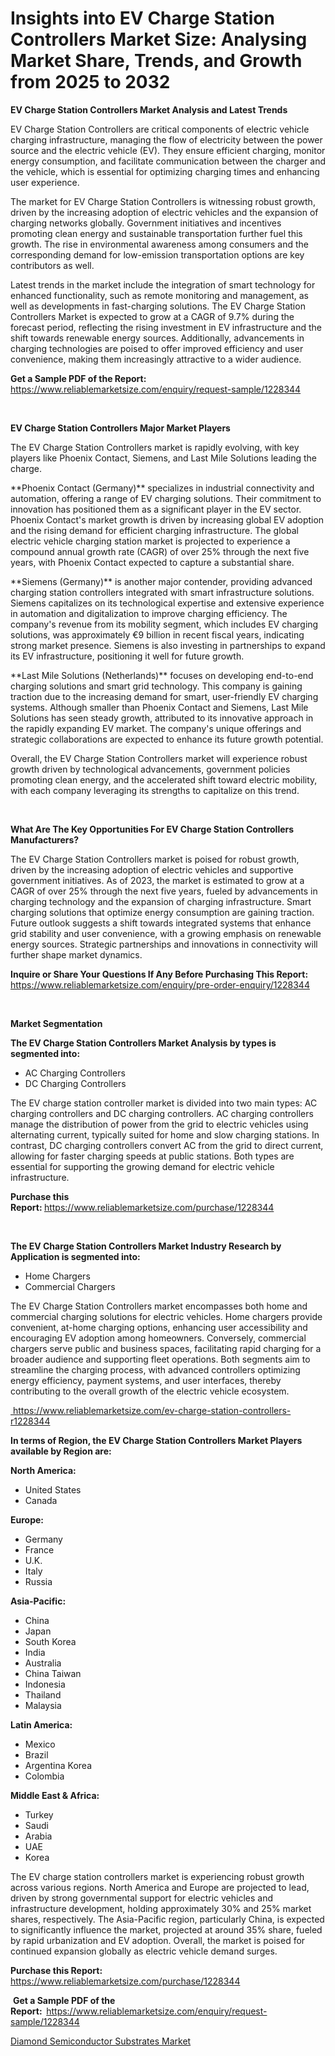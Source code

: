<p><h1>Insights into EV Charge Station Controllers Market Size: Analysing Market Share, Trends, and Growth from 2025 to 2032</h1></p><p><strong>EV Charge Station Controllers Market Analysis and Latest Trends</strong></p>
<p><p>EV Charge Station Controllers are critical components of electric vehicle charging infrastructure, managing the flow of electricity between the power source and the electric vehicle (EV). They ensure efficient charging, monitor energy consumption, and facilitate communication between the charger and the vehicle, which is essential for optimizing charging times and enhancing user experience. </p><p>The market for EV Charge Station Controllers is witnessing robust growth, driven by the increasing adoption of electric vehicles and the expansion of charging networks globally. Government initiatives and incentives promoting clean energy and sustainable transportation further fuel this growth. The rise in environmental awareness among consumers and the corresponding demand for low-emission transportation options are key contributors as well.</p><p>Latest trends in the market include the integration of smart technology for enhanced functionality, such as remote monitoring and management, as well as developments in fast-charging solutions. The EV Charge Station Controllers Market is expected to grow at a CAGR of 9.7% during the forecast period, reflecting the rising investment in EV infrastructure and the shift towards renewable energy sources. Additionally, advancements in charging technologies are poised to offer improved efficiency and user convenience, making them increasingly attractive to a wider audience.</p></p>
<p><strong>Get a Sample PDF of the Report:&nbsp;</strong> <a href="https://www.reliablemarketsize.com/enquiry/request-sample/1228344?utm_campaign=2457&utm_medium=2&utm_source=Github&utm_content=ia&utm_term=06042025&utm_id=ev-charge-station-controllers">https://www.reliablemarketsize.com/enquiry/request-sample/1228344</a></p>
<p>&nbsp;</p>
<p><strong>EV Charge Station Controllers Major Market Players</strong></p>
<p><p>The EV Charge Station Controllers market is rapidly evolving, with key players like Phoenix Contact, Siemens, and Last Mile Solutions leading the charge. </p><p>**Phoenix Contact (Germany)** specializes in industrial connectivity and automation, offering a range of EV charging solutions. Their commitment to innovation has positioned them as a significant player in the EV sector. Phoenix Contact's market growth is driven by increasing global EV adoption and the rising demand for efficient charging infrastructure. The global electric vehicle charging station market is projected to experience a compound annual growth rate (CAGR) of over 25% through the next five years, with Phoenix Contact expected to capture a substantial share.</p><p>**Siemens (Germany)** is another major contender, providing advanced charging station controllers integrated with smart infrastructure solutions. Siemens capitalizes on its technological expertise and extensive experience in automation and digitalization to improve charging efficiency. The company's revenue from its mobility segment, which includes EV charging solutions, was approximately €9 billion in recent fiscal years, indicating strong market presence. Siemens is also investing in partnerships to expand its EV infrastructure, positioning it well for future growth.</p><p>**Last Mile Solutions (Netherlands)** focuses on developing end-to-end charging solutions and smart grid technology. This company is gaining traction due to the increasing demand for smart, user-friendly EV charging systems. Although smaller than Phoenix Contact and Siemens, Last Mile Solutions has seen steady growth, attributed to its innovative approach in the rapidly expanding EV market. The company's unique offerings and strategic collaborations are expected to enhance its future growth potential.</p><p>Overall, the EV Charge Station Controllers market will experience robust growth driven by technological advancements, government policies promoting clean energy, and the accelerated shift toward electric mobility, with each company leveraging its strengths to capitalize on this trend.</p></p>
<p>&nbsp;</p>
<p><strong>What Are The Key Opportunities For EV Charge Station Controllers Manufacturers?</strong></p>
<p><p>The EV Charge Station Controllers market is poised for robust growth, driven by the increasing adoption of electric vehicles and supportive government initiatives. As of 2023, the market is estimated to grow at a CAGR of over 25% through the next five years, fueled by advancements in charging technology and the expansion of charging infrastructure. Smart charging solutions that optimize energy consumption are gaining traction. Future outlook suggests a shift towards integrated systems that enhance grid stability and user convenience, with a growing emphasis on renewable energy sources. Strategic partnerships and innovations in connectivity will further shape market dynamics.</p></p>
<p><strong>Inquire or Share Your Questions If Any Before Purchasing This Report:</strong> <a href="https://www.reliablemarketsize.com/enquiry/pre-order-enquiry/1228344?utm_campaign=2457&utm_medium=2&utm_source=Github&utm_content=ia&utm_term=06042025&utm_id=ev-charge-station-controllers">https://www.reliablemarketsize.com/enquiry/pre-order-enquiry/1228344</a></p>
<p>&nbsp;</p>
<p><strong>Market Segmentation</strong></p>
<p><strong>The EV Charge Station Controllers Market Analysis by types is segmented into:</strong></p>
<p><ul><li>AC Charging Controllers</li><li>DC Charging Controllers</li></ul></p>
<p><p>The EV charge station controller market is divided into two main types: AC charging controllers and DC charging controllers. AC charging controllers manage the distribution of power from the grid to electric vehicles using alternating current, typically suited for home and slow charging stations. In contrast, DC charging controllers convert AC from the grid to direct current, allowing for faster charging speeds at public stations. Both types are essential for supporting the growing demand for electric vehicle infrastructure.</p></p>
<p><strong>Purchase this Report:&nbsp;</strong><a href="https://www.reliablemarketsize.com/purchase/1228344?utm_campaign=2457&utm_medium=2&utm_source=Github&utm_content=ia&utm_term=06042025&utm_id=ev-charge-station-controllers">https://www.reliablemarketsize.com/purchase/1228344</a></p>
<p>&nbsp;</p>
<p><strong>The EV Charge Station Controllers Market Industry Research by Application is segmented into:</strong></p>
<p><ul><li>Home Chargers</li><li>Commercial Chargers</li></ul></p>
<p><p>The EV Charge Station Controllers market encompasses both home and commercial charging solutions for electric vehicles. Home chargers provide convenient, at-home charging options, enhancing user accessibility and encouraging EV adoption among homeowners. Conversely, commercial chargers serve public and business spaces, facilitating rapid charging for a broader audience and supporting fleet operations. Both segments aim to streamline the charging process, with advanced controllers optimizing energy efficiency, payment systems, and user interfaces, thereby contributing to the overall growth of the electric vehicle ecosystem.</p></p>
<p><a href="https://www.reliablemarketsize.com/ev-charge-station-controllers-r1228344?utm_campaign=2457&utm_medium=2&utm_source=Github&utm_content=ia&utm_term=06042025&utm_id=ev-charge-station-controllers">&nbsp;https://www.reliablemarketsize.com/ev-charge-station-controllers-r1228344</a></p>
<p><strong>In terms of Region, the EV Charge Station Controllers Market Players available by Region are:</strong></p>
<p>
    <p> <strong> North America: </strong>
        <ul>
            <li>United States</li>
            <li>Canada</li>
        </ul>
        </p> 
    <p> <strong> Europe: </strong>
        <ul>
            <li>Germany</li>
            <li>France</li>
            <li>U.K.</li>
            <li>Italy</li>
            <li>Russia</li>
        </ul>
        </p> 
    <p> <strong> Asia-Pacific: </strong>
        <ul>
            <li>China</li>
            <li>Japan</li>
            <li>South Korea</li>
            <li>India</li>
            <li>Australia</li>
            <li>China Taiwan</li>
            <li>Indonesia</li>
            <li>Thailand</li>
            <li>Malaysia</li>
        </ul>
        </p> 
    <p> <strong> Latin America: </strong>
        <ul>
            <li>Mexico</li>
            <li>Brazil</li>
            <li>Argentina Korea</li>
            <li>Colombia</li>
        </ul>
        </p> 
    <p> <strong> Middle East & Africa: </strong>
        <ul>
            <li>Turkey</li>
            <li>Saudi</li>
            <li>Arabia</li>
            <li>UAE</li>
            <li>Korea</li>
        </ul>
    </p>
    </p>
<p><p>The EV charge station controllers market is experiencing robust growth across various regions. North America and Europe are projected to lead, driven by strong governmental support for electric vehicles and infrastructure development, holding approximately 30% and 25% market shares, respectively. The Asia-Pacific region, particularly China, is expected to significantly influence the market, projected at around 35% share, fueled by rapid urbanization and EV adoption. Overall, the market is poised for continued expansion globally as electric vehicle demand surges.</p></p>
<p><strong>Purchase this Report: </strong><a href="https://www.reliablemarketsize.com/purchase/1228344?utm_campaign=2457&utm_medium=2&utm_source=Github&utm_content=ia&utm_term=06042025&utm_id=ev-charge-station-controllers">https://www.reliablemarketsize.com/purchase/1228344</a></p>
<p>&nbsp;<strong>Get a Sample PDF of the Report:&nbsp;&nbsp;</strong><a href="https://www.reliablemarketsize.com/enquiry/request-sample/1228344?utm_campaign=2457&utm_medium=2&utm_source=Github&utm_content=ia&utm_term=06042025&utm_id=ev-charge-station-controllers">https://www.reliablemarketsize.com/enquiry/request-sample/1228344</a></p>
<p><strong></strong></p>
<p><p><a href="https://github.com/cheryjhonson/Market-Research-Report-List-1/blob/main/diamond-semiconductor-substrates-market.md?utm_campaign=2457&utm_medium=2&utm_source=Github&utm_content=ia&utm_term=06042025&utm_id=ev-charge-station-controllers">Diamond Semiconductor Substrates Market</a></p></p>